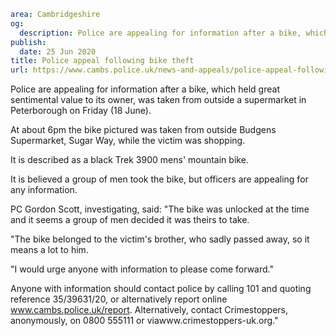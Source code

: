 ```yaml
area: Cambridgeshire
og:
  description: Police are appealing for information after a bike, which held great sentimental value to its owner, was taken from outside a supermarket in Peterborough on Friday (18 June).
publish:
  date: 25 Jun 2020
title: Police appeal following bike theft
url: https://www.cambs.police.uk/news-and-appeals/police-appeal-following-bike-theft
```

Police are appealing for information after a bike, which held great sentimental value to its owner, was taken from outside a supermarket in Peterborough on Friday (18 June).

At about 6pm the bike pictured was taken from outside Budgens Supermarket, Sugar Way, while the victim was shopping.

It is described as a black Trek 3900 mens' mountain bike.

It is believed a group of men took the bike, but officers are appealing for any information.

PC Gordon Scott, investigating, said: "The bike was unlocked at the time and it seems a group of men decided it was theirs to take.

"The bike belonged to the victim's brother, who sadly passed away, so it means a lot to him.

"I would urge anyone with information to please come forward."

Anyone with information should contact police by calling 101 and quoting reference 35/39631/20, or alternatively report online www.cambs.police.uk/report. Alternatively, contact Crimestoppers, anonymously, on 0800 555111 or viawww.crimestoppers-uk.org."
